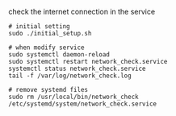 check the internet connection in the service

```
# initial setting
sudo ./initial_setup.sh

# when modify service
sudo systemctl daemon-reload
sudo systemctl restart network_check.service
systemctl status network_check.service
tail -f /var/log/network_check.log
```

```
# remove systemd files
sudo rm /usr/local/bin/network_check /etc/systemd/system/network_check.service
```
